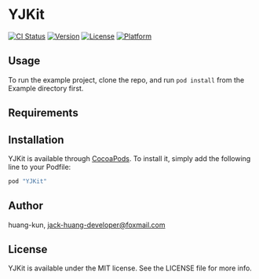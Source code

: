 # YJKit

[![CI Status](http://img.shields.io/travis/huang-kun/YJKit.svg?style=flat)](https://travis-ci.org/huang-kun/YJKit)
[![Version](https://img.shields.io/cocoapods/v/YJKit.svg?style=flat)](http://cocoapods.org/pods/YJKit)
[![License](https://img.shields.io/cocoapods/l/YJKit.svg?style=flat)](http://cocoapods.org/pods/YJKit)
[![Platform](https://img.shields.io/cocoapods/p/YJKit.svg?style=flat)](http://cocoapods.org/pods/YJKit)

## Usage

To run the example project, clone the repo, and run `pod install` from the Example directory first.

## Requirements

## Installation

YJKit is available through [CocoaPods](http://cocoapods.org). To install
it, simply add the following line to your Podfile:

```ruby
pod "YJKit"
```

## Author

huang-kun, jack-huang-developer@foxmail.com

## License

YJKit is available under the MIT license. See the LICENSE file for more info.
